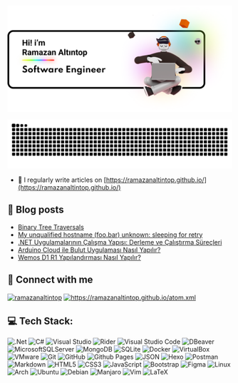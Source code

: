 ![Hello-World](https://github.com/ramazanaltintop/ramazanaltintop/blob/main/assets/HelloWorld.png)

<picture>
  <source media="(prefers-color-scheme: dark)" srcset="https://raw.githubusercontent.com/ramazanaltintop/ramazanaltintop/output/github-snake-dark.svg?palette=github-dark" />
  <source media="(prefers-color-scheme: light)" srcset="https://raw.githubusercontent.com/ramazanaltintop/ramazanaltintop/output/github-snake.svg" />
  <img alt="github contribution snake" src="https://raw.githubusercontent.com/ramazanaltintop/ramazanaltintop/output/github-snake.svg" />
</picture>

- 📝 I regularly write articles on [https://ramazanaltintop.github.io/](https://ramazanaltintop.github.io/)

## 📘 Blog posts
<!-- BLOG-POST-LIST:START -->
- [Binary Tree Traversals](https://ramazanaltintop.github.io/post/4258517504.html)
- [My unqualified hostname &lpar;foo.bar&rpar; unknown: sleeping for retry](https://ramazanaltintop.github.io/post/1659074625.html)
- [.NET Uygulamalarının Çalışma Yapısı: Derleme ve Çalıştırma Süreçleri](https://ramazanaltintop.github.io/post/390419117.html)
- [Arduino Cloud ile Bulut Uygulaması Nasıl Yapılır?](https://ramazanaltintop.github.io/post/145531956.html)
- [Wemos D1 R1 Yapılandırması Nasıl Yapılır?](https://ramazanaltintop.github.io/post/1729220706.html)
<!-- BLOG-POST-LIST:END -->

## 🤝 Connect with me
<p align="left">
<a href="https://linkedin.com/in/ramazanaltintop" target="blank"><img align="center" src="https://raw.githubusercontent.com/rahuldkjain/github-profile-readme-generator/master/src/images/icons/Social/linked-in-alt.svg" alt="ramazanaltintop" height="30" width="40" /></a>
<a href="/https://ramazanaltintop.github.io/atom.xml" target="blank"><img align="center" src="https://raw.githubusercontent.com/rahuldkjain/github-profile-readme-generator/master/src/images/icons/Social/rss.svg" alt="https://ramazanaltintop.github.io/atom.xml" height="30" width="40" /></a>
</p>

## 💻 Tech Stack:
![.Net](https://img.shields.io/badge/.NET-5C2D91?style=for-the-badge&logo=.net&logoColor=white)
![C#](https://img.shields.io/badge/c%23-%23239120.svg?style=for-the-badge&logo=csharp&logoColor=white)
![Visual Studio](https://img.shields.io/badge/Visual%20Studio-5C2D91.svg?style=for-the-badge&logo=visual-studio&logoColor=white)
![Rider](https://img.shields.io/badge/Rider-000000.svg?style=for-the-badge&logo=Rider&logoColor=white&color=black&labelColor=crimson)
![Visual Studio Code](https://img.shields.io/badge/Visual%20Studio%20Code-0078d7.svg?style=for-the-badge&logo=visual-studio-code&logoColor=white)
![DBeaver](https://img.shields.io/badge/dbeaver-382923?style=for-the-badge&logo=dbeaver&logoColor=white)
![MicrosoftSQLServer](https://img.shields.io/badge/Microsoft%20SQL%20Server-CC2927?style=for-the-badge&logo=microsoft%20sql%20server&logoColor=white)
![MongoDB](https://img.shields.io/badge/MongoDB-%234ea94b.svg?style=for-the-badge&logo=mongodb&logoColor=white)
![SQLite](https://img.shields.io/badge/sqlite-%2307405e.svg?style=for-the-badge&logo=sqlite&logoColor=white)
![Docker](https://img.shields.io/badge/docker-%230db7ed.svg?style=for-the-badge&logo=docker&logoColor=white)
![VirtualBox](https://img.shields.io/badge/VirtualBox-21416b?style=for-the-badge&logo=VirtualBox&logoColor=white)
![VMware](https://img.shields.io/badge/VMware-231f20?style=for-the-badge&logo=VMware&logoColor=white)
![Git](https://img.shields.io/badge/git-%23F05033.svg?style=for-the-badge&logo=git&logoColor=white)
![GitHub](https://img.shields.io/badge/github-%23121011.svg?style=for-the-badge&logo=github&logoColor=white)
![Github Pages](https://img.shields.io/badge/github%20pages-121013?style=for-the-badge&logo=github&logoColor=white)
![JSON](https://img.shields.io/badge/json-5E5C5C?style=for-the-badge&logo=json&logoColor=white)
![Hexo](https://img.shields.io/badge/Hexo-0E83CD?style=for-the-badge&logo=hexo&logoColor=white)
![Postman](https://img.shields.io/badge/Postman-FF6C37?style=for-the-badge&logo=postman&logoColor=white)
![Markdown](https://img.shields.io/badge/markdown-%23000000.svg?style=for-the-badge&logo=markdown&logoColor=white)
![HTML5](https://img.shields.io/badge/html5-%23E34F26.svg?style=for-the-badge&logo=html5&logoColor=white)
![CSS3](https://img.shields.io/badge/css3-%231572B6.svg?style=for-the-badge&logo=css3&logoColor=white)
![JavaScript](https://img.shields.io/badge/javascript-%23323330.svg?style=for-the-badge&logo=javascript&logoColor=%23F7DF1E)
![Bootstrap](https://img.shields.io/badge/bootstrap-%238511FA.svg?style=for-the-badge&logo=bootstrap&logoColor=white)
![Figma](https://img.shields.io/badge/figma-%23F24E1E.svg?style=for-the-badge&logo=figma&logoColor=white)
![Linux](https://img.shields.io/badge/Linux-FCC624?style=for-the-badge&logo=linux&logoColor=black)
![Arch](https://img.shields.io/badge/Arch%20Linux-1793D1?logo=arch-linux&logoColor=fff&style=for-the-badge)
![Ubuntu](https://img.shields.io/badge/Ubuntu-E95420?style=for-the-badge&logo=ubuntu&logoColor=white)
![Debian](https://img.shields.io/badge/Debian-D70A53?style=for-the-badge&logo=debian&logoColor=white)
![Manjaro](https://img.shields.io/badge/manjaro-35BF5C?style=for-the-badge&logo=manjaro&logoColor=white)
![Vim](https://img.shields.io/badge/VIM-%2311AB00.svg?style=for-the-badge&logo=vim&logoColor=white)
![LaTeX](https://img.shields.io/badge/LaTeX-47A141?style=for-the-badge&logo=LaTeX&logoColor=white)

